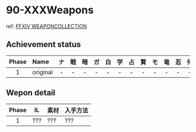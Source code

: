 # 90-XXXWeapons

ref: [FFXIV WEAPONCOLLECTION](https://weapon.ffxivcollection.com/)

## Achievement status

| Phase | Name | ナ | 戦 | 暗 | ガ | 白 | 学 | 占 | 賢 | モ | 竜 | 忍 | 侍 | リ | 詩 | 機 | 踊 | 黒 | 召 | 赤 |
| :---: | :--- | :---: | :---: | :---: | :---: | :---: | :---: | :---: | :---: | :---: | :---: | :---: | :---: | :---: | :---: | :---: | :---: | :---: | :---: | :---: |
| 1 | original | - | - | - | - | - | - | - | - | - | - | - | - | - | - | - | - | - | - | - |

## Wepon detail

| Phase | IL | 素材 | 入手方法 |
| :---: | :---: | :--- | :--- |
| 1 | ??? | ??? | ??? | 


